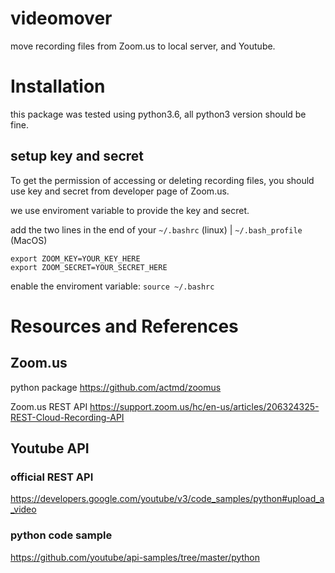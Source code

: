 # videomover
move recording files from Zoom.us to local server, and Youtube.

# Installation
this package was tested using python3.6, all python3 version should be fine.

## setup key and secret
To get the permission of accessing or deleting recording files, you should use key and secret from developer page of Zoom.us.

we use enviroment variable to provide the key and secret.

add the two lines in the end of your `~/.bashrc` (linux) | `~/.bash_profile` (MacOS)
```
export ZOOM_KEY=YOUR_KEY_HERE
export ZOOM_SECRET=YOUR_SECRET_HERE
```
enable the enviroment variable: `source ~/.bashrc`

# Resources and References
## Zoom.us

python package 
https://github.com/actmd/zoomus

Zoom.us REST API
https://support.zoom.us/hc/en-us/articles/206324325-REST-Cloud-Recording-API

## Youtube API

### official REST API
https://developers.google.com/youtube/v3/code_samples/python#upload_a_video

### python code sample
https://github.com/youtube/api-samples/tree/master/python
